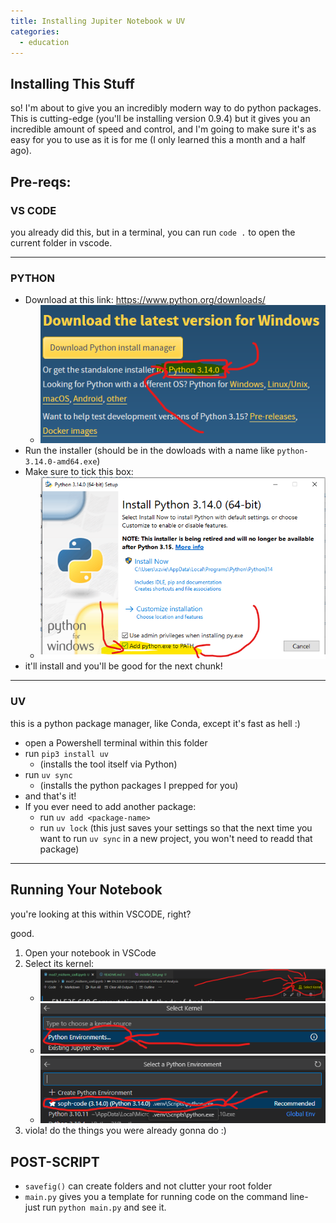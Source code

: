 ```yaml
---
title: Installing Jupiter Notebook w UV
categories:
  - education
---
```


## Installing This Stuff

so! I'm about to give you an incredibly modern way to do python packages. This is cutting-edge (you'll be installing version 0.9.4) but it gives you an incredible amount of speed and control, and I'm going to make sure it's as easy for you to use as it is for me (I only learned this a month and a half ago).

## Pre-reqs:
### VS CODE
you already did this, but in a terminal, you can run `code .` to open the current folder in vscode.

----

### PYTHON
- Download at this link: https://www.python.org/downloads/
	- ![linkeroni](readme_assets/installer_link.png)
- Run the installer (should be in the dowloads with a name like `python-3.14.0-amd64.exe`)
- Make sure to tick this box:
	- ![linkeroni](readme_assets/python_installer.png)
- it'll install and you'll be good for the next chunk!
----
### UV
this is a python package manager, like Conda, except it's fast as hell :)

- open a Powershell terminal within this folder
- run `pip3 install uv`
	- (installs the tool itself via Python)
- run `uv sync`
	- (installs the python packages I prepped for you)
- and that's it! 
- If you ever need to add another package:
	- run `uv add <package-name>`
	- run `uv lock` (this just saves your settings so that the next time you want to run `uv sync` in a new project, you won't need to readd that package)

----
## Running Your Notebook
you're looking at this within VSCODE, right?

good. 

1. Open your notebook in VSCode
2. Select its kernel:
	- ![kernel](readme_assets/select_kernel.png)
	- ![1](readme_assets/env-1.png)
	- ![2](readme_assets/env-2.png)
3. viola! do the things you were already gonna do :) 

## POST-SCRIPT
- `savefig()` can create folders and not clutter your root folder
- `main.py` gives you a template for running code on the command line- just run `python main.py` and see it.

